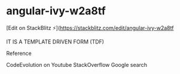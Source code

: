 # angular-ivy-w2a8tf

[Edit on StackBlitz ⚡️](https://stackblitz.com/edit/angular-ivy-w2a8tf

IT IS A TEMPLATE DRIVEN FORM (TDF)

Reference

CodeEvolution on Youtube
StackOverflow
Google search
